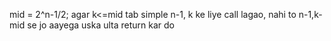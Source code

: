 mid = 2^n-1/2; agar k<=mid tab simple n-1, k ke liye call lagao, nahi to n-1,k-mid se jo aayega uska ulta return kar do